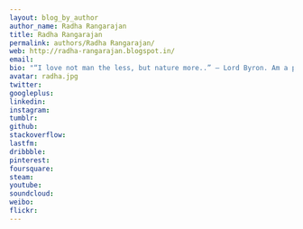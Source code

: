 ```yaml
---
layout: blog_by_author
author_name: Radha Rangarajan
title: Radha Rangarajan
permalink: authors/Radha Rangarajan/
web: http://radha-rangarajan.blogspot.in/
email:
bio: "“I love not man the less, but nature more..” – Lord Byron. Am a photographer and wildlife enthusiast. Writing on the last page of the notebook in school led to scribbling on sheets in college. Heck! I sat and wrote during my daily bus ride to college too. Now this blog bears the brunt of my rants. Here, I talk about the world as I see it and show the way my lens interprets the sights around me."
avatar: radha.jpg
twitter: 
googleplus:
linkedin:
instagram:
tumblr:
github:
stackoverflow:
lastfm:
dribbble:
pinterest:
foursquare:
steam:
youtube:
soundcloud:
weibo:
flickr:
---
```

